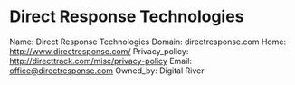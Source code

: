
# Direct Response Technologies

Name: Direct Response Technologies
Domain: directresponse.com
Home: http://www.directresponse.com/
Privacy_policy: http://directtrack.com/misc/privacy-policy
Email: office@directresponse.com
Owned_by: Digital River

